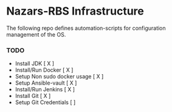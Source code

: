 # Nazars-RBS Infrastructure  
The following repo defines automation-scripts for configuration management of the OS.

### TODO  
- Install JDK                       [ X ]  
- Install/Run Docker                [ X ]
- Setup Non sudo docker usage       [ X ]
- Setup Ansible-vault               [ X ]
- Install/Run Jenkins               [ X ]  
- Install Git                       [ X ]  
- Setup Git Credentials             [   ] 